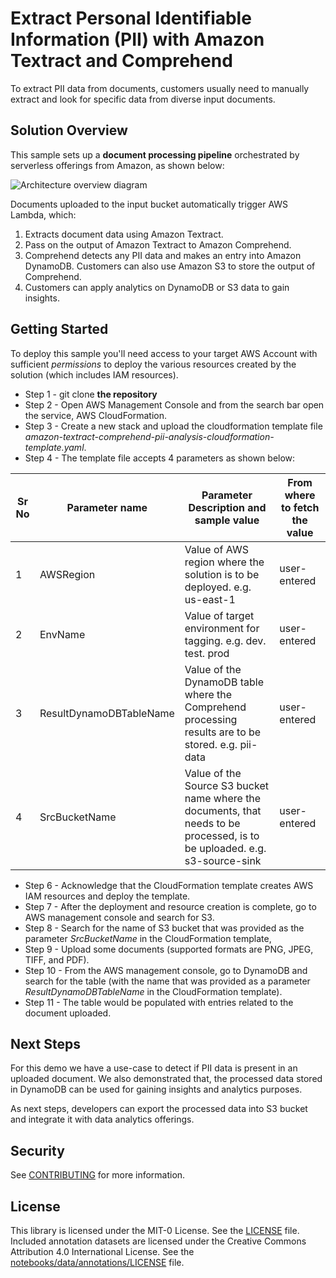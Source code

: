 # Extract Personal Identifiable Information (PII) with Amazon Textract and Comprehend

To extract PII data from documents, customers usually need to manually extract and look for specific data from diverse input documents.

## Solution Overview

This sample sets up a **document processing pipeline** orchestrated by serverless offerings from Amazon, as shown below:

![](img/architecture-overview.png "Architecture overview diagram")

Documents uploaded to the input bucket automatically trigger AWS Lambda, which:

1. Extracts document data using Amazon Textract.
2. Pass on the output of Amazon Textract to Amazon Comprehend.
3. Comprehend detects any PII data and makes an entry into Amazon DynamoDB. Customers can also use Amazon S3 to store the output of Comprehend.
4. Customers can apply analytics on DynamoDB or S3 data to gain insights.

## Getting Started

To deploy this sample you'll need access to your target AWS Account with sufficient *permissions* to deploy the various resources created by the solution (which includes IAM resources).

- Step 1 - git clone **the repository**
- Step 2 - Open AWS Management Console and from the search bar open the service, AWS CloudFormation.
- Step 3 - Create a new stack and upload the cloudformation template file *amazon-textract-comprehend-pii-analysis-cloudformation-template.yaml*. 
- Step 4 - The template file accepts 4 parameters as shown below:

| Sr No | Parameter name         | Parameter Description and sample value                                                                                                         | From where to fetch the value | 
| ------ |------------------------|------------------------------------------------------------------------------------------------------------------------------------------------|-------------------------------|
| 1 | AWSRegion              | Value of AWS region where the solution is to be deployed. e.g. us-east-1                                                                       | user-entered                          |
| 2	| EnvName                | Value of target environment for tagging. e.g. dev. test. prod                                                                                  | user-entered                          |
| 3	| ResultDynamoDBTableName       | Value of the DynamoDB table where the Comprehend processing results are to be stored. e.g. pii-data                                            | user-entered                          |
| 4	| SrcBucketName | Value of the Source S3 bucket name where the documents, that needs to be processed, is to be uploaded. e.g. s3-source-sink                     | user-entered                  |

- Step 6 - Acknowledge that the CloudFormation template creates AWS IAM resources and deploy the template.
- Step 7 - After the deployment and resource creation is complete, go to AWS management console and search for S3. 
- Step 8 - Search for the name of S3 bucket that was provided as the parameter *SrcBucketName* in the CloudFormation template,
- Step 9 - Upload some documents (supported formats are PNG, JPEG, TIFF, and PDF).
- Step 10 - From the AWS management console, go to DynamoDB and search for the table (with the name that was provided as a parameter *ResultDynamoDBTableName* in the CloudFormation template).
- Step 11 - The table would be populated with entries related to the document uploaded.

## Next Steps

For this demo we have a use-case to detect if PII data is present in an uploaded document. We also demonstrated that, the processed data stored in 
DynamoDB can be used for gaining insights and analytics purposes.

As next steps, developers can export the processed data into S3 bucket and integrate it with data analytics offerings.

## Security

See [CONTRIBUTING](CONTRIBUTING.md#security-issue-notifications) for more information.

## License

This library is licensed under the MIT-0 License. See the [LICENSE](LICENSE) file. Included annotation datasets are licensed under the Creative Commons Attribution 4.0 International License. See the [notebooks/data/annotations/LICENSE](notebooks/data/annotations/LICENSE) file.
